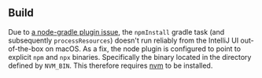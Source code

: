 ## Build

Due to [a node-gradle plugin issue](https://github.com/node-gradle/gradle-node-plugin/issues/152), the `npmInstall`
gradle task (and subsequently `processResources`) doesn't run reliably from the IntelliJ UI out-of-the-box on macOS.
As a fix, the node plugin is configured to point to explicit `npm` and `npx` binaries.
Specifically the binary located in the directory defined by `NVM_BIN`.
This therefore requires [nvm](https://github.com/nvm-sh/nvm) to be installed.
